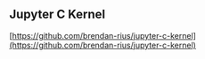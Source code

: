 ## Jupyter C Kernel
  
  [https://github.com/brendan-rius/jupyter-c-kernel](https://github.com/brendan-rius/jupyter-c-kernel)